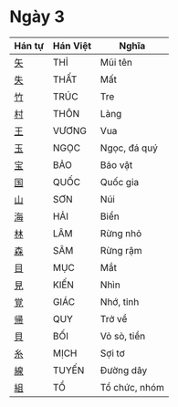 <link href="styles.css" rel="stylesheet">

# Ngày 3

| Hán tự | Hán Việt | Nghĩa |
| -------------------------------- | ------ | --------- |
| [<span class="stroke-order">矢</span>](https://www.tiengnhatdongian.com/kanji/giai-nghia-kanji-矢) | THỈ | Mũi tên |
| [<span class="stroke-order">失</span>](https://www.tiengnhatdongian.com/kanji/giai-nghia-kanji-失) | THẤT | Mất |
| [<span class="stroke-order">竹</span>](https://www.tiengnhatdongian.com/kanji/giai-nghia-kanji-竹) | TRÚC | Tre |
| [<span class="stroke-order">村</span>](https://www.tiengnhatdongian.com/kanji/giai-nghia-kanji-村) | THÔN | Làng |
| [<span class="stroke-order">王</span>](https://www.tiengnhatdongian.com/kanji/giai-nghia-kanji-王) | VƯƠNG | Vua |
| [<span class="stroke-order">玉</span>](https://www.tiengnhatdongian.com/kanji/giai-nghia-kanji-玉) | NGỌC | Ngọc, đá quý |
| [<span class="stroke-order">宝</span>](https://www.tiengnhatdongian.com/kanji/giai-nghia-kanji-宝) | BẢO | Bảo vật |
| [<span class="stroke-order">国</span>](https://www.tiengnhatdongian.com/kanji/giai-nghia-kanji-国) | QUỐC | Quốc gia |
| [<span class="stroke-order">山</span>](https://www.tiengnhatdongian.com/kanji/giai-nghia-kanji-山) | SƠN | Núi |
| [<span class="stroke-order">海</span>](https://www.tiengnhatdongian.com/kanji/giai-nghia-kanji-海) | HẢI | Biển |
| [<span class="stroke-order">林</span>](https://www.tiengnhatdongian.com/kanji/giai-nghia-kanji-林) | LÂM | Rừng nhỏ |
| [<span class="stroke-order">森</span>](https://www.tiengnhatdongian.com/kanji/giai-nghia-kanji-森) | SÂM | Rừng rậm |
| [<span class="stroke-order">目</span>](https://www.tiengnhatdongian.com/kanji/giai-nghia-kanji-目) | MỤC | Mắt |
| [<span class="stroke-order">見</span>](https://www.tiengnhatdongian.com/kanji/giai-nghia-kanji-見) | KIẾN | Nhìn |
| [<span class="stroke-order">覚</span>](https://www.tiengnhatdongian.com/kanji/giai-nghia-kanji-覚) | GIÁC | Nhớ, tỉnh |
| [<span class="stroke-order">帰</span>](https://www.tiengnhatdongian.com/kanji/giai-nghia-kanji-帰) | QUY | Trở về |
| [<span class="stroke-order">貝</span>](https://www.tiengnhatdongian.com/kanji/giai-nghia-kanji-貝) | BỐI | Vỏ sò, tiền |
| [<span class="stroke-order">糸</span>](https://www.tiengnhatdongian.com/kanji/giai-nghia-kanji-糸) | MỊCH | Sợi tơ |
| [<span class="stroke-order">線</span>](https://www.tiengnhatdongian.com/kanji/giai-nghia-kanji-線) | TUYẾN | Đường dây |
| [<span class="stroke-order">組</span>](https://www.tiengnhatdongian.com/kanji/giai-nghia-kanji-組) | TỔ | Tổ chức, nhóm |
